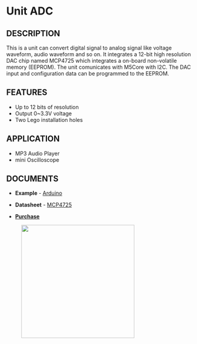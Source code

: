 # Unit ADC

## DESCRIPTION

This is a unit can convert digital signal to analog signal like voltage waveform, audio waveform and so on. It integrates a 12-bit high resolution DAC chip named MCP4725 which integrates a on-board non-volatile memory (EEPROM). The unit comunicates with M5Core with I2C. The DAC input and configuration data can be programmed to the EEPROM.

## FEATURES

-  Up to 12 bits of resolution
-  Output 0~3.3V voltage
-  Two Lego installation holes

## APPLICATION

-  MP3 Audio Player
-  mini Oscilloscope

## DOCUMENTS

-  **Example** - [Arduino](https://github.com/m5stack/M5Stack/tree/master/examples/Unit/DAC_MCP4725)

-  **Datasheet** - [MCP4725](http://pdf1.alldatasheet.com/datasheet-pdf/view/233449/MICROCHIP/MCP4725.html)

-  **[Purchase](https://www.aliexpress.com/store/product/M5Stack-Official-DAC-Unit-MCP4725-I2C-DAC-Converter-Breakout-Module-Digital-to-Analog-12-Bits-0V/3226069_32947696641.html?spm=a2g1x.12024536.productList_5885013.pic_6)**

<figure>
    <img src="assets/img/product_pics/units/M5GO_Unit_dac.png" height="300" width="300">
</figure>
